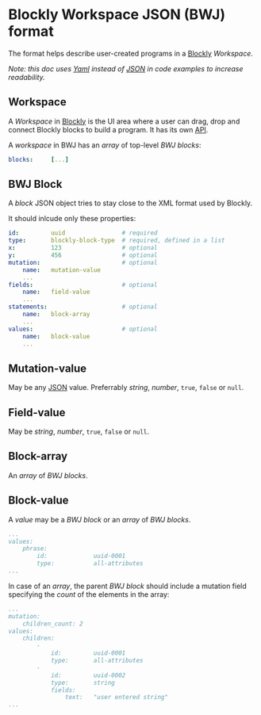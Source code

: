 #   Blockly Workspace JSON (BWJ) format

The format helps describe user-created programs in a [Blockly] _Workspace_.

_*Note:* this doc uses [Yaml] instead of [JSON] in code examples to increase readability._

##  Workspace

A _Workspace_ in [Blockly] is the UI area where a user can drag, drop and connect Blockly blocks to build a program. It has its own [API][Workspace API].

A _workspace_ in BWJ has an _array_ of top-level _BWJ blocks_:

```yaml
blocks:     [...]
```

##  BWJ Block

A _block_ JSON object tries to stay close to the XML format used by Blockly.

It should inlcude only these properties:

```yaml
id:         uuid                # required
type:       blockly-block-type  # required, defined in a list
x:          123                 # optional
y:          456                 # optional
mutation:                       # optional
    name:   mutation-value
    ...
fields:                         # optional
    name:   field-value
    ...
statements:                     # optional
    name:   block-array
    ...
values:                         # optional
    name:   block-value
    ...
```

##  Mutation-value

May be any [JSON] value. Preferrably _string_, _number_, `true`, `false` or `null`.

##  Field-value

May be _string_, _number_, `true`, `false` or `null`.

##  Block-array

An _array_ of _BWJ blocks_.

##  Block-value

A _value_ may be a _BWJ block_ or an _array_ of _BWJ blocks_.

```yaml
...
values:
    phrase:
        id:             uuid-0001
        type:           all-attributes
...
```

In case of an _array_, the parent _BWJ block_ should include a mutation field specifying the _count_ of the elements in the array:

```yaml
...
mutation:
    children_count: 2
values:
    children:
        -
            id:         uuid-0001
            type:       all-attributes
        -
            id:         uuid-0002
            type:       string
            fields:
                text:   "user entered string"
...
```


[Blockly]:          https://developers.google.com/blockly/
[JSON]:             https://json.org/
[Yaml]:             https://yaml.org/
[Workspace API]:    https://developers.google.com/blockly/reference/js/Blockly.Workspace
